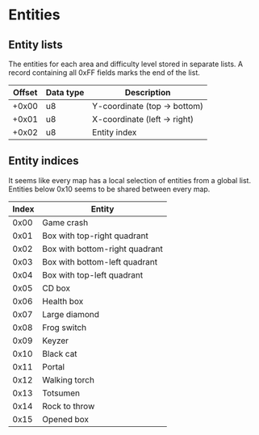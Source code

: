 # Entities

## Entity lists

The entities for each area and difficulty level stored in separate lists. A record containing all 0xFF fields marks the end of the list.

| Offset | Data type | Description
| ------ | --------- | -----------
| +0x00  | u8        | Y-coordinate (top -> bottom)
| +0x01  | u8        | X-coordinate (left -> right)
| +0x02  | u8        | Entity index

## Entity indices

It seems like every map has a local selection of entities from a global list. Entities below 0x10 seems to be shared between every map.

| Index | Entity
| ----- | ------
| 0x00  | Game crash
| 0x01  | Box with top-right quadrant
| 0x02  | Box with bottom-right quadrant
| 0x03  | Box with bottom-left quadrant
| 0x04  | Box with top-left quadrant
| 0x05  | CD box
| 0x06  | Health box
| 0x07  | Large diamond
| 0x08  | Frog switch
| 0x09  | Keyzer
| 0x10  | Black cat
| 0x11  | Portal
| 0x12  | Walking torch
| 0x13  | Totsumen
| 0x14  | Rock to throw
| 0x15  | Opened box
